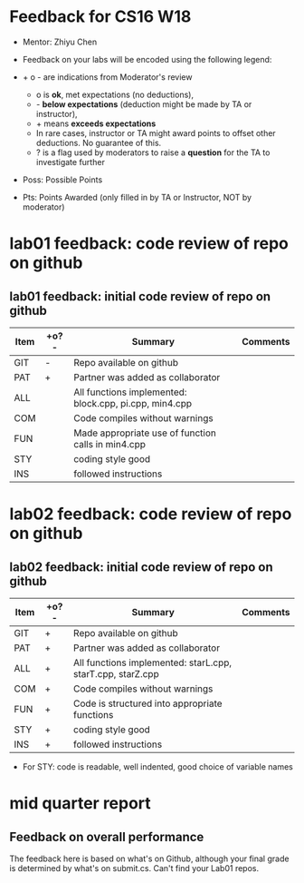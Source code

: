 # Feedback for CS16 W18

* Mentor: Zhiyu Chen

* Feedback on your labs will be encoded using the following legend:

* \+ o - are indications from Moderator's review
  * o is **ok**, met expectations (no deductions),
  * \- **below expectations** (deduction might be made by TA or instructor), 
  * \+ means **exceeds expectations** 
   * In rare cases, instructor or TA might award points to offset other deductions. No guarantee of this.
  * ? is a flag used by moderators to raise a **question** for the TA to investigate further
* Poss: Possible Points
* Pts: Points Awarded (only filled in by TA or Instructor, NOT by moderator)

# lab01 feedback: code review of repo on github
## lab01 feedback: initial code review of repo on github

| Item | +o?-  |   Summary | Comments  
|------|-------|-------------|-----------
| GIT  |   -   | Repo available on github|
| PAT  |   +   | Partner was added as collaborator|
| ALL  |       | All functions implemented: block.cpp, pi.cpp, min4.cpp|
| COM  |       | Code compiles without warnings | 
| FUN  |       | Made appropriate use of function calls in min4.cpp   |
| STY  |       | coding style good  |
| INS  |       | followed instructions   |

# lab02 feedback: code review of repo on github
## lab02 feedback: initial code review of repo on github

| Item | +o?-  |   Summary | Comments  
|------|-------|-------------|-----------
| GIT  |   +   | Repo available on github|
| PAT  |   +   | Partner was added as collaborator|
| ALL  |   +   | All functions implemented: starL.cpp, starT.cpp, starZ.cpp|
| COM  |   +   | Code compiles without warnings | 
| FUN  |   +   | Code is structured into appropriate functions   |
| STY  |   +   | coding style good  |
| INS  |   +   | followed instructions   |

* For STY: code is readable, well indented, good choice of variable names

# mid quarter report
## Feedback on overall performance

The feedback here is based on what's on Github, although your final grade is determined by what's on submit.cs.
Can't find your Lab01 repos. 
